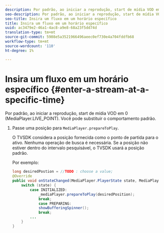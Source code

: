```yaml
---
description: Por padrão, ao iniciar a reprodução, start de mídia VOD em 0 (MediaPlayer.LIVE_POINT). Você pode substituir o comportamento padrão.
seo-description: Por padrão, ao iniciar a reprodução, start de mídia VOD em 0 (MediaPlayer.LIVE_POINT). Você pode substituir o comportamento padrão.
seo-title: Insira um fluxo em um horário específico
title: Insira um fluxo em um horário específico
uuid: ac3479e2-46a1-4ac8-a9e8-68a23f5dd74d
translation-type: tm+mt
source-git-commit: 5908e5a3521966496aeec0ef730e4a704fddfb68
workflow-type: tm+mt
source-wordcount: '110'
ht-degree: 1%

---
```



# Insira um fluxo em um horário específico {#enter-a-stream-at-a-specific-time}

Por padrão, ao iniciar a reprodução, start de mídia VOD em 0 (MediaPlayer.LIVE_POINT). Você pode substituir o comportamento padrão.

1. Passe uma posição para `MediaPlayer.prepareToPlay`.

   O TVSDK considera a posição fornecida como o ponto de partida para o ativo. Nenhuma operação de busca é necessária. Se a posição não estiver dentro do intervalo pesquisável, o TVSDK usará a posição padrão.

   Por exemplo:

   ```java
   long desiredPostion = //TODO : choose a value; 
   @Override 
   public void onStateChanged(MediaPlayer.PlayerState state, MediaPlayerNotification notification) { 
       switch (state) { 
           case INITIALIZED: 
               _mediaPlayer.prepareToPlay(desiredPosition); 
               break; 
               case PREPARING: 
               showBufferingSpinner(); 
               break; 
           ... 
       } 
   } 
   ```

